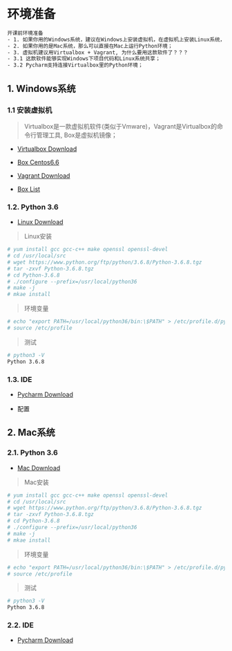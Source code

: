 # 环境准备

```bash
开课前环境准备
- 1. 如果你用的Windows系统，建议在Windows上安装虚拟机，在虚拟机上安装Linux系统，Linux系统上运行Python环境；
- 2. 如果你用的是Mac系统，那么可以直接在Mac上运行Python环境；
- 3. 虚拟机建议用Virtualbox + Vagrant, 为什么要用这款软件了？？？ 
- 3.1 这款软件能够实现Windows下项目代码和Linux系统共享；
- 3.2 Pycharm支持连接Virtualbox里的Python环境；
```

## 1. Windows系统


### 1.1 安装虚拟机

> Virtualbox是一款虚拟机软件(类似于Vmware)，Vagrant是Virtualbox的命令行管理工具, Box是虚拟机镜像；

- [Virtualbox Download](https://download.virtualbox.org/virtualbox/5.2.26/VirtualBox-5.2.26-128414-Win.exe)
- [Box Centos6.6](https://github.com/tommy-muehle/puppet-vagrant-boxes/releases/download/1.0.0/centos-6.6-x86_64.box)
- [Vagrant Download](https://releases.hashicorp.com/vagrant/2.2.4/vagrant_2.2.4_x86_64.msi)

- [Box List](http://www.vagrantbox.es/)

### 1.2. Python 3.6
- [Linux Download](https://www.python.org/ftp/python/3.6.8/Python-3.6.8.tgz)


> Linux安装
```bash
# yum install gcc gcc-c++ make openssl openssl-devel
# cd /usr/local/src
# wget https://www.python.org/ftp/python/3.6.8/Python-3.6.8.tgz
# tar -zxvf Python-3.6.8.tgz
# cd Python-3.6.8
# ./configure --prefix=/usr/local/python36
# make -j
# mkae install
```

> 环境变量
```bash
# echo "export PATH=/usr/local/python36/bin:\$PATH" > /etc/profile.d/python36.sh
# source /etc/profile
```

> 测试
```bash
# python3 -V
Python 3.6.8
```

### 1.3. IDE

- [Pycharm Download](https://www.jetbrains.com/pycharm/download/download-thanks.html?platform=windows)

- 配置




## 2. Mac系统


### 2.1. Python 3.6
- [Mac Download](https://www.python.org/ftp/python/3.6.8/Python-3.6.8.tgz)


> Mac安装
```bash
# yum install gcc gcc-c++ make openssl openssl-devel
# cd /usr/local/src
# wget https://www.python.org/ftp/python/3.6.8/Python-3.6.8.tgz
# tar -zxvf Python-3.6.8.tgz
# cd Python-3.6.8
# ./configure --prefix=/usr/local/python36
# make -j
# mkae install
```

> 环境变量
```bash
# echo "export PATH=/usr/local/python36/bin:\$PATH" > /etc/profile.d/python36.sh
# source /etc/profile
```

> 测试
```bash
# python3 -V
Python 3.6.8
```


### 2.2. IDE

- [Pycharm Download](https://www.jetbrains.com/pycharm/download/download-thanks.html?platform=mac)
